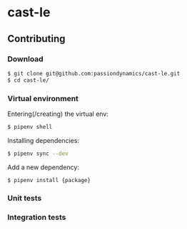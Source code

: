 # cast-le

## Contributing

### Download

```bash
$ git clone git@github.com:passiondynamics/cast-le.git
$ cd cast-le/
```

### Virtual environment

Entering(/creating) the virtual env:
```bash
$ pipenv shell
```

Installing dependencies:
```bash
$ pipenv sync --dev
```

Add a new dependency:
```bash
$ pipenv install {package}
```

### Unit tests

### Integration tests
